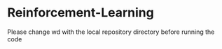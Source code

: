 # Reinforcement-Learning
Please change wd with the local repository directory before running the code